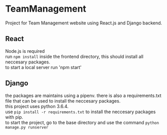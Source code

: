 # TeamManagement
Project for Team Management website using React.js and Django backend.<br/>
## React
Node.js is required<br/>
run `npm install` inside the frontend directory, this should install all neccesary packages.<br/>
to start a local server run 'npm start' 
## Django
the packages are maintains using a pipenv. there is also a requirements.txt file that can be used to install the neccesary packages.<br/>
this project uses python 3.6.4.<br/> 
use `pip install -r requirements.txt` to install the neccesary packages with pip.<br/>
to start the project, go to the base directory and use the command `python manage.py runserver`<br/>


